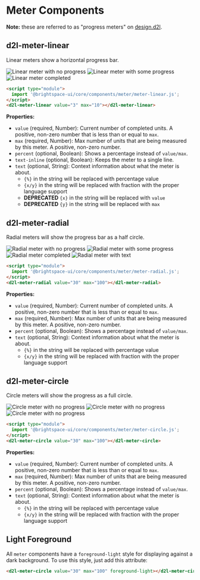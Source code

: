 # Meter Components

**Note:** these are referred to as "progress meters" on [design.d2l](http://design.d2l/components/progress-meters/).

## d2l-meter-linear

Linear meters show a horizontal progress bar.

![Linear meter with no progress](./screenshots/d2l-meter-linear-no-progress.png?raw=true)
![Linear meter with some progress](./screenshots/d2l-meter-linear-has-progress.png?raw=true)
![Linear meter completed](./screenshots/d2l-meter-linear-completed.png?raw=true)

```html
<script type="module">
  import '@brightspace-ui/core/components/meter/meter-linear.js';
</script>
<d2l-meter-linear value="3" max="10"></d2l-meter-linear>
```

**Properties:**

- `value` (required, Number): Current number of completed units. A positive, non-zero number that is less than or equal to `max`.
- `max` (required, Number): Max number of units that are being measured by this meter. A positive, non-zero number.
- `percent` (optional, Boolean): Shows a percentage instead of `value/max`.
- `text-inline` (optional, Boolean): Keeps the meter to a single line.
- `text` (optional, String): Context information about what the meter is about.
	- `{%}` in the string will be replaced with percentage value
	- `{x/y}` in the string will be replaced with fraction with the proper language support
	- **DEPRECATED** `{x}` in the string will be replaced with `value`
	- **DEPRECATED** `{y}` in the string will be replaced with `max`

## d2l-meter-radial

Radial meters will show the progress bar as a half circle.

![Radial meter with no progress](./screenshots/d2l-meter-radial-no-progress.png?raw=true)
![Radial meter with some progress](./screenshots/d2l-meter-radial-has-progress.png?raw=true)
![Radial meter completed](./screenshots/d2l-meter-radial-completed.png?raw=true)
![Radial meter with text](./screenshots/d2l-meter-radial-with-text.png?raw=true)

```html
<script type="module">
  import '@brightspace-ui/core/components/meter/meter-radial.js';
</script>
<d2l-meter-radial value="30" max="100"></d2l-meter-radial>
```

**Properties:**

- `value` (required, Number): Current number of completed units. A positive, non-zero number that is less than or equal to `max`.
- `max` (required, Number): Max number of units that are being measured by this meter. A positive, non-zero number.
- `percent` (optional, Boolean): Shows a percentage instead of `value/max`.
- `text` (optional, String): Context information about what the meter is about.
	- `{%}` in the string will be replaced with percentage value
	- `{x/y}` in the string will be replaced with fraction with the proper language support

## d2l-meter-circle

Circle meters will show the progress as a full circle.

![Circle meter with no progress](./screenshots/d2l-meter-circle-no-progress.png?raw=true)
![Circle meter with no progress](./screenshots/d2l-meter-circle-has-progress.png?raw=true)
![Circle meter with no progress](./screenshots/d2l-meter-circle-completed.png?raw=true)

```html
<script type="module">
  import '@brightspace-ui/core/components/meter/meter-circle.js';
</script>
<d2l-meter-circle value="30" max="100"></d2l-meter-circle>
```

**Properties:**

- `value` (required, Number): Current number of completed units. A positive, non-zero number that is less than or equal to `max`.
- `max` (required, Number): Max number of units that are being measured by this meter. A positive, non-zero number.
- `percent` (optional, Boolean): Shows a percentage instead of `value/max`.
- `text` (optional, String): Context information about what the meter is about.
	- `{%}` in the string will be replaced with percentage value
	- `{x/y}` in the string will be replaced with fraction with the proper language support

## Light Foreground

All `meter` components have a `foreground-light` style for displaying against a dark background. To use this style, just add this attribute:

```html
<d2l-meter-circle value="30" max="100" foreground-light></d2l-meter-circle>
```
